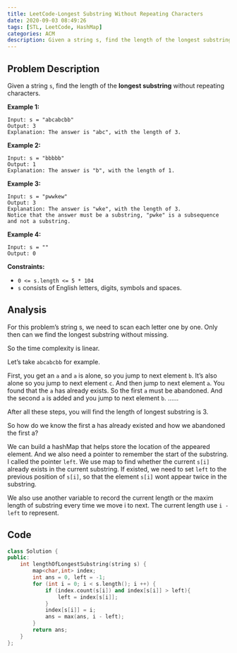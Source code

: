 ```yaml
---
title: LeetCode-Longest Substring Without Repeating Characters
date: 2020-09-03 08:49:26
tags: [STL, LeetCode, HashMap]
categories: ACM
description: Given a string s, find the length of the longest substring without repeating characters.
---
```


## Problem Description

Given a string `s`, find the length of the **longest substring** without repeating characters.

**Example 1:**

```
Input: s = "abcabcbb"
Output: 3
Explanation: The answer is "abc", with the length of 3.
```

**Example 2:**

```
Input: s = "bbbbb"
Output: 1
Explanation: The answer is "b", with the length of 1.
```

**Example 3:**

```
Input: s = "pwwkew"
Output: 3
Explanation: The answer is "wke", with the length of 3.
Notice that the answer must be a substring, "pwke" is a subsequence and not a substring.
```

**Example 4:**

```
Input: s = ""
Output: 0
```

**Constraints:**

- `0 <= s.length <= 5 * 104`
- `s` consists of English letters, digits, symbols and spaces.

## Analysis

For this problem’s string s, we need to scan each letter one by one. Only then can we find the longest substring without missing.

So the time complexity is linear.

Let’s take `abcabcbb` for example.

First, you get an `a` and `a` is alone, so you jump to next element `b`. It’s also alone so you jump to next element `c`. And then jump to next element `a`. You found that the `a` has already exists. So the first `a` must be abandoned. And the second `a` is added and you jump to next element `b`. ……

After all these steps, you will find the length of longest substring is 3.

So how do we know the first a has already existed and how we abandoned the first a?

We can build a hashMap that helps store the location of the appeared element. And we also need a pointer to remember the start of the substring. I called the pointer `left`. We use map to find whether the current `s[i]` already exists in the current substring. If existed, we need to set `left` to the previous position of `s[i]`, so that the element `s[i]` wont appear twice in the substring.

We also use another variable to record the current length or the maxim length of substring every time we move i to next. The current length use `i - left` to represent.

## Code

```c++
class Solution {
public:
    int lengthOfLongestSubstring(string s) {
        map<char,int> index;
        int ans = 0, left = -1;
        for (int i = 0; i < s.length(); i ++) {
            if (index.count(s[i]) and index[s[i]] > left){
                left = index[s[i]];   
            }
            index[s[i]] = i;
            ans = max(ans, i - left);
        }
        return ans;
    }
};
```